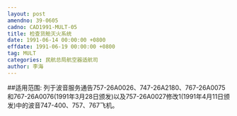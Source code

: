 ```yaml
---
layout: post
amendno: 39-0605
cadno: CAD1991-MULT-05
title: 检查货舱灭火系统
date: 1991-06-14 00:00:00 +0800
effdate: 1991-06-19 00:00:00 +0800
tag: MULT
categories: 民航总局航空器适航司
author: 李海
---
```


##适用范围:
列于波音服务通告757-26A0026、747-26A2180、767-26A0075和767-26A0076(1991年3月28日颁发)以及757-26A0027修改1(1991年4月11日颁发)中的波音747-400、757、767飞机。

